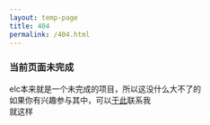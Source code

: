 ```yaml
---
layout: temp-page
title: 404
permalink: /404.html
---
```

### 当前页面未完成  
elc本来就是一个未完成的项目，所以这没什么大不了的  
如果你有兴趣参与其中，可以[于此](https://steve02081504.github.io/about#联系方式)联系我  
就这样  
